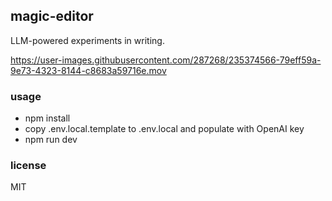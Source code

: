 ## magic-editor

LLM-powered experiments in writing.

https://user-images.githubusercontent.com/287268/235374566-79eff59a-9e73-4323-8144-c8683a59716e.mov

### usage

* npm install
* copy .env.local.template to .env.local and populate with OpenAI key
* npm run dev

### license

MIT
